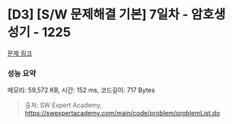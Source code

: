 # [D3] [S/W 문제해결 기본] 7일차 - 암호생성기 - 1225 

[문제 링크](https://swexpertacademy.com/main/code/problem/problemDetail.do?contestProbId=AV14uWl6AF0CFAYD) 

### 성능 요약

메모리: 59,572 KB, 시간: 152 ms, 코드길이: 717 Bytes



> 출처: SW Expert Academy, https://swexpertacademy.com/main/code/problem/problemList.do